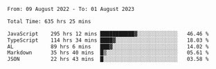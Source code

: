 
<!--START_SECTION:waka-->

```txt
From: 09 August 2022 - To: 01 August 2023

Total Time: 635 hrs 25 mins

JavaScript    295 hrs 12 mins ███████████▓░░░░░░░░░░░░░   46.46 %
TypeScript    114 hrs 34 mins ████▓░░░░░░░░░░░░░░░░░░░░   18.03 %
AL            89 hrs 6 mins   ███▓░░░░░░░░░░░░░░░░░░░░░   14.02 %
Markdown      35 hrs 40 mins  █▒░░░░░░░░░░░░░░░░░░░░░░░   05.61 %
JSON          22 hrs 43 mins  █░░░░░░░░░░░░░░░░░░░░░░░░   03.58 %
```

<!--END_SECTION:waka-->











